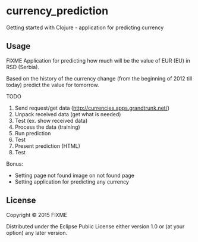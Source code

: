 # currency_prediction

Getting started with Clojure - application for predicting currency

## Usage

FIXME
Application for predicting how much will be the value of EUR (EU) in RSD (Serbia).

Based on the history of the currency change (from the beginning of 2012 till today) predict the value for tomorrow.

TODO
1. Send request/get data (http://currencies.apps.grandtrunk.net/)
2. Unpack received data (get what is needed)
3. Test (ex. show received data)
4. Process the data (training)
5. Run prediction
6. Test
7. Present prediction (HTML)
8. Test

Bonus:
- Setting page not found image on not found page
- Setting application for predicting any currency


## License

Copyright © 2015 FIXME

Distributed under the Eclipse Public License either version 1.0 or (at
your option) any later version.
